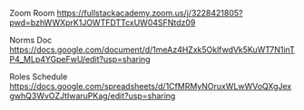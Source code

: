 Zoom Room 
https://fullstackacademy.zoom.us/j/3228421805?pwd=bzhWWXprK1JOWTFDTTcxUW04SFNtdz09

Norms Doc
https://docs.google.com/document/d/1meAz4HZxk5OklfwdVk5KuWT7N1inTP4_MLp4YGpeFwU/edit?usp=sharing

Roles Schedule
https://docs.google.com/spreadsheets/d/1CfMRMyNOruxWLwWVoQXgJexgwhQ3WvOZJtIwaruPKag/edit?usp=sharing
